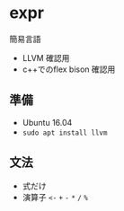 # expr
簡易言語

* LLVM 確認用
* c++でのflex bison 確認用


## 準備
* Ubuntu 16.04
* `sudo apt install llvm`


## 文法
* 式だけ
* 演算子 `<-` `+` `-` `*` `/` `%`

